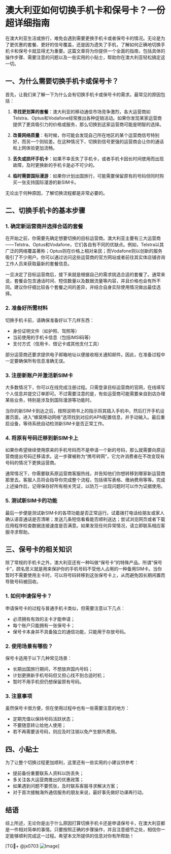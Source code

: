 # 澳大利亚如何切换手机卡和保号卡？一份超详细指南

在澳大利亚生活或旅行，难免会遇到需要更换手机卡或者保号卡的情况。无论是为了更优惠的套餐、更好的信号覆盖，还是因为遗失了手机，了解如何正确地切换手机卡和保号卡就显得尤为重要。这篇文章将为你提供一个全面的指南，包括具体的操作步骤、需要注意的问题以及一些实用的小贴士，帮助你在澳大利亚轻松搞定这一切。

## 一、为什么需要切换手机卡或保号卡？

首先，让我们来了解一下为什么会有切换手机卡或保号卡的需求。最常见的原因包括：

1. **寻找更划算的套餐**：澳大利亚的移动通信市场竞争激烈，各大运营商如Telstra、Optus和Vodafone经常推出各种促销活动。如果你发现某家运营商提供了更具吸引力的价格或服务，那么切换到这家运营商可能是明智的选择。
   
2. **改善网络质量**：有时候，你可能会发现自己所在地区的某个运营商信号特别好，而另一个则较差。在这种情况下，切换到信号更强的运营商会让你的通话和上网体验更加流畅。

3. **丢失或损坏手机卡**：如果不幸丢失了手机卡，或者手机卡因长时间使用而出现故障，及时更换新的手机卡是必不可少的。

4. **临时需要国际漫游**：如果你计划出国旅行，可能需要保留原有的号码但同时购买一张支持国际漫游的新SIM卡。

无论出于何种原因，了解切换流程都是非常必要的。

## 二、切换手机卡的基本步骤

### 1. 确定新运营商并选择合适的套餐

在开始之前，你需要先确定想要切换的目标运营商。澳大利亚主要有三大运营商——Telstra、Optus和Vodafone，它们各自有不同的优缺点。例如，Telstra以其广泛的网络覆盖著称；Optus则在价格上相对亲民；而Vodafone则以创新的服务吸引了不少用户。你可以通过访问这些运营商的官方网站或者前往其实体店铺咨询工作人员来获取最新的套餐信息。

一旦决定了目标运营商后，接下来就是根据自己的需求挑选合适的套餐了。通常来说，套餐会包含通话时间、短信数量以及数据流量等内容，并且价格也会有所不同。建议你仔细比较各个套餐之间的差异，并结合自身实际使用情况做出最佳选择。

### 2. 准备好所需材料

切换手机卡前，请确保准备好以下几样东西：
- 身份证明文件（如护照、驾照等）
- 当前使用的手机卡信息（包括IMSI码等）
- 支付方式（信用卡、借记卡或其他支付工具）

部分运营商还要求提供电子邮箱地址以便接收相关通知邮件。因此，在准备过程中一定要确保所有信息准确无误。

### 3. 注册新账户并激活新SIM卡

大多数情况下，你可以在线完成注册过程。只需登录目标运营商的官网，在线填写个人信息并提交订单即可。不过需要注意的是，有些运营商可能需要亲自到店办理某些业务，特别是涉及到国际漫游等功能时。

当你的新SIM卡到达之后，按照说明书上的指示将其插入手机中。然后打开手机设置页面，进入“蜂窝移动网络”选项找到对应的APN配置信息，并手动输入。最后重启设备，等待系统自动检测新SIM卡是否正常工作。

### 4. 将原有号码迁移到新SIM卡上

如果你希望继续使用原来的手机号码而不是申请一个新的号码，那么就需要向原运营商提出号码迁移请求。这一步骤被称为“携号转网”，它允许消费者在不改变现有号码的情况下更换运营商。

通常情况下，你需要联系原运营商客服热线，并告知他们你想转移到哪家新运营商那里去。客服人员将会指导你完成整个流程，包括填写表格、缴纳费用等等。完成上述操作后，记得保存好所有相关凭证，以防万一出现问题时可以作为证据使用。

### 5. 测试新SIM卡的功能

最后一步便是测试新SIM卡的各项功能是否正常运行。试着拨打电话给朋友或家人确认语音通话是否清晰；发送几条短信看看能否顺利送达；尝试浏览网页或者下载应用程序检查数据连接速度是否满意。如果发现任何异常情况，请立即联系相应客服寻求帮助。

## 三、保号卡的相关知识

除了常规的手机卡之外，澳大利亚还有一种叫做“保号卡”的特殊产品。所谓“保号卡”，顾名思义就是用来保护你的手机号码不受他人占用的一种备用SIM卡。当你暂时不需要使用主卡时，可以将号码转移到这张保号卡上，从而避免因长期闲置而导致号码被回收。

### 1. 如何申请保号卡？

申请保号卡的过程与普通手机卡类似，但需要注意以下几点：
- 必须拥有有效的主卡才能申请；
- 每个账户只能拥有一张保号卡；
- 保号卡本身并不具备独立的通信功能，只能用于存放号码。

### 2. 使用场景有哪些？

保号卡适用于以下几种常见场景：
- 长期出国旅行期间，不想放弃国内号码；
- 计划更换新手机号码但又担心找不到合适时机；
- 暂时不用手机但仍想保留原有号码。

### 3. 注意事项

虽然保号卡很方便，但在使用过程中也有一些需要注意的地方：
- 定期充值以保持号码活跃状态；
- 不要随意转让给他人使用；
- 若不再需要该号码，则应及时注销以免产生额外费用。

## 四、小贴士

为了让整个切换过程更加顺利，这里还有一些实用的小建议供参考：
- 提前备份重要联系人资料以防丢失；
- 多关注各大运营商推出的优惠政策；
- 如果遇到问题不要慌张，及时联系客服寻求解决方案；
- 对于首次接触海外通信服务的朋友来说，最好事先做好功课再行动。

## 结语

综上所述，无论你是出于什么原因打算切换手机卡还是申请保号卡，在澳大利亚都是一件相对简单的事情。只要按照正确的步骤操作，并且注意细节之处，相信你一定能够顺利完成这一过程。希望本文所提供的信息对你有所帮助！

[TG💪+ @jx0703 ![Image](https://github.com/user-attachments/assets/dbca1d08-cadb-493c-b0ec-ad6f7a83f270)]
